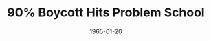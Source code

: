 ---
title: 90% Boycott Hits Problem School
featured: boycott-hits-problem-school.jpg
featuredAlt: Rev. Milton Galamison in a &quot;600&quot; school classroom with a group of black teenagers
layout: "tc-single"
hasContentInGallery: true
date: 1965-01-20
---